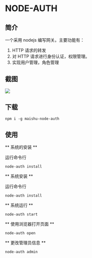 # NODE-AUTH

## 简介

一个采用 nodejs 编写网关。主要功能有：

1. HTTP 请求的转发
1. 对 HTTP 请求进行身份认证，权限管理。
1. 实现用户管理，角色管理

## 截图

![](https://ansiboy.github.io/node-auth/images/pic-1.png)

## 下载

```
npm i -g maishu-node-auth
```

## 使用

** 系统的安装 **

运行命令行

```
node-auth install
```

** 系统安装 **

运行命令行

```
node-auth install
```

** 系统运行 **

```
node-auth start
```

** 使用浏览器打开页面 **

```
node-auth open
```

** 更改管理员信息 **

```
node-auth admin
```